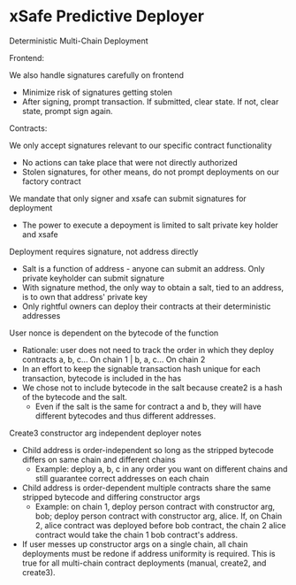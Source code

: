 # xSafe Predictive Deployer

Deterministic Multi-Chain Deployment

Frontend:

We also handle signatures carefully on frontend

-   Minimize risk of signatures getting stolen
-   After signing, prompt transaction. If submitted, clear state. If not, clear state, prompt sign again.

Contracts:

We only accept signatures relevant to our specific contract functionality

-   No actions can take place that were not directly authorized
-   Stolen signatures, for other means, do not prompt deployments on our factory contract

We mandate that only signer and xsafe can submit signatures for deployment

-   The power to execute a depoyment is limited to salt private key holder and xsafe

Deployment requires signature, not address directly

-   Salt is a function of address - anyone can submit an address. Only private keyholder can submit signature
-   With signature method, the only way to obtain a salt, tied to an address, is to own that address' private key
-   Only rightful owners can deploy their contracts at their deterministic addresses

User nonce is dependent on the bytecode of the function

-   Rationale: user does not need to track the order in which they deploy contracts a, b, c... On chain 1 | b, a, c... On chain 2
-   In an effort to keep the signable transaction hash unique for each transaction, bytecode is included in the has
-   We chose not to include bytecode in the salt because create2 is a hash of the bytecode and the salt.
    -   Even if the salt is the same for contract a and b, they will have different bytecodes and thus different addresses.

Create3 constructor arg independent deployer notes

-   Child address is order-independent so long as the stripped bytecode differs on same chain and different chains
    -   Example: deploy a, b, c in any order you want on different chains and still guarantee correct addresses on each chain
-   Child address is order-dependent multiple contracts share the same stripped bytecode and differing constructor args
    -   Example: on chain 1, deploy person contract with constructor arg, bob; deploy person contract with constructor arg, alice.
        If, on Chain 2, alice contract was deployed before bob contract, the chain 2 alice contract would take the chain 1 bob contract's address.
-   If user messes up constructor args on a single chain, all chain deployments must be redone if address uniformity is required.
    This is true for all multi-chain contract deployments (manual, create2, and create3).
